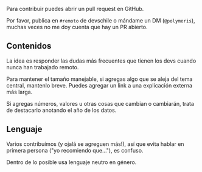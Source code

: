 Para contribuir puedes abrir un pull request en GitHub.

Por favor, publica en `#remoto` de devschile o mándame un DM (`@polymeris`), muchas veces no me doy cuenta que hay un PR abierto.

## Contenidos

La idea es responder las dudas más frecuentes que tienen los devs cuando nunca han trabajado remoto.

Para mantener el tamaño manejable, si agregas algo que se aleja del tema central, mantenlo breve. Puedes agregar un link a una explicación externa más larga.

Si agregas números, valores u otras cosas que cambian o cambiarán, trata de destacarlo anotando el año de los datos.

## Lenguaje

Varios contribuímos (y ojalá se agreguen más!), así que evita hablar en primera persona ("yo recomiendo que..."), es confuso.

Dentro de lo posible usa lenguaje neutro en género.
